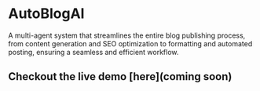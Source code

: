 # AutoBlogAI
A multi-agent system that streamlines the entire blog publishing process, from content generation and SEO optimization to formatting and automated posting, ensuring a seamless and efficient workflow.

## Checkout the live demo [here](coming soon)
